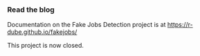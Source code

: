 ### Read the blog
Documentation on the Fake Jobs Detection project is at https://r-dube.github.io/fakejobs/

This project is now closed.
